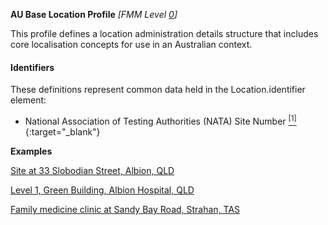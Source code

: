 **AU Base Location Profile** *[FMM Level [0](http://build.fhir.org/versions.html#maturity)]*

This profile defines a location administration details structure that includes core localisation concepts for use in an Australian context.

#### Identifiers
These definitions represent common data held in the Location.identifier element:
* National Association of Testing Authorities (NATA) Site Number [<sup>[1]</sup>](http://hl7.org.au/id/nata-site/index.html){:target="_blank"}

**Examples**

[Site at 33 Slobodian Street, Albion, QLD](Location-example1.html)

[Level 1, Green Building, Albion Hospital, QLD](Location-example2.html)

[Family medicine clinic at Sandy Bay Road, Strahan, TAS](Location-example3.html)

